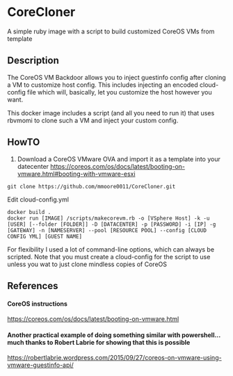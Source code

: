 # CoreCloner
A simple ruby image with a script to build customized CoreOS VMs from template

## Description

The CoreOS VM Backdoor allows you to inject guestinfo config after cloning a VM to customize host config.  This includes injecting an encoded cloud-config file which will, basically, let you customize the host however you want.  

This docker image includes a script (and all you need to run it) that uses rbvmomi to clone such a VM and inject your custom config.

## HowTO
1.  Download a CoreOS VMware OVA and import it as a template into your datecenter
  https://coreos.com/os/docs/latest/booting-on-vmware.html#booting-with-vmware-esxi
~~~
git clone https://github.com/mmoore0011/CoreCloner.git
~~~
Edit cloud-config.yml
~~~
docker build .
docker run [IMAGE] /scripts/makecorevm.rb -o [VSphere Host] -k -u [USER] [--folder [FOLDER]] -D [DATACENTER] -p [PASSWORD] -i [IP] -g [GATEWAY] -n [NAMESERVER] --pool [RESOURCE POOL] --config [CLOUD CONFIG YML] [GUEST NAME]
~~~

For flexibility I used a lot of command-line options, which can always be scripted.  Note that you must create a cloud-config for the script to use unless you wat to just clone mindless copies of CoreOS

## References
#### CoreOS instructions
https://coreos.com/os/docs/latest/booting-on-vmware.html

#### Another practical example of doing something similar with powershell...  much thanks to Robert Labrie for showing that this is possible
https://robertlabrie.wordpress.com/2015/09/27/coreos-on-vmware-using-vmware-guestinfo-api/
